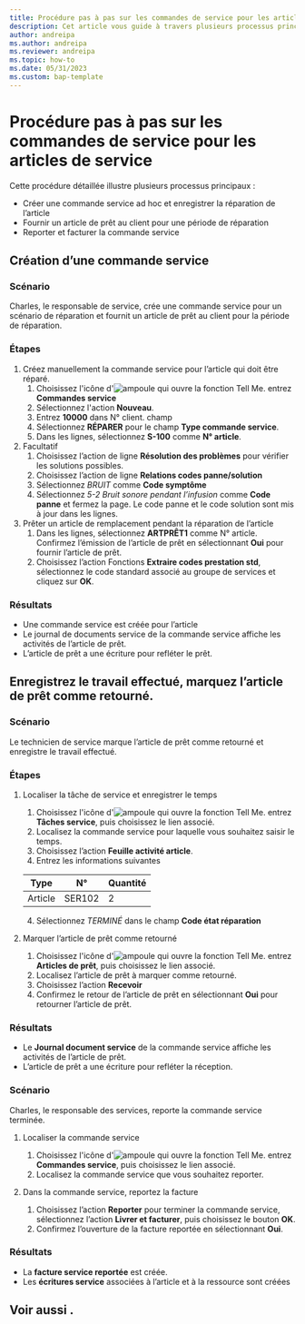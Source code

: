 ```yaml
---
title: Procédure pas à pas sur les commandes de service pour les articles de service
description: Cet article vous guide à travers plusieurs processus principaux qui impliquent des commandes et des articles de service.
author: andreipa
ms.author: andreipa
ms.reviewer: andreipa
ms.topic: how-to
ms.date: 05/31/2023
ms.custom: bap-template
---
```


# Procédure pas à pas sur les commandes de service pour les articles de service

Cette procédure détaillée illustre plusieurs processus principaux :

- Créer une commande service ad hoc et enregistrer la réparation de l’article
- Fournir un article de prêt au client pour une période de réparation
- Reporter et facturer la commande service
    
## Création d’une commande service

### Scénario  

Charles, le responsable de service, crée une commande service pour un scénario de réparation et fournit un article de prêt au client pour la période de réparation.

### Étapes

1. Créez manuellement la commande service pour l’article qui doit être réparé.
   1. Choisissez l'icône d'![ampoule qui ouvre la fonction Tell Me.](../../media/ui-search/search_small.png "Dites-moi ce que vous voulez faire") entrez **Commandes service**
   2. Sélectionnez l'action **Nouveau**.
   3. Entrez **10000** dans N° client. champ
   4. Sélectionnez **RÉPARER** pour le champ **Type commande service**.
   5. Dans les lignes, sélectionnez **S-100** comme **N° article**.
2. Facultatif
   1. Choisissez l’action de ligne **Résolution des problèmes** pour vérifier les solutions possibles.
   2. Choisissez l’action de ligne **Relations codes panne/solution**
   3. Sélectionnez *BRUIT* comme **Code symptôme**
   4. Sélectionnez *5-2 Bruit sonore pendant l’infusion* comme **Code panne** et fermez la page. Le code panne et le code solution sont mis à jour dans les lignes.
3. Prêter un article de remplacement pendant la réparation de l’article
   1. Dans les lignes, sélectionnez **ARTPRÊT1** comme N° article. Confirmez l’émission de l’article de prêt en sélectionnant **Oui** pour fournir l’article de prêt. 
   2. Choisissez l’action Fonctions **Extraire codes prestation std**, sélectionnez le code standard associé au groupe de services et cliquez sur **OK**.
   
### Résultats

- Une commande service est créée pour l’article
- Le journal de documents service de la commande service affiche les activités de l’article de prêt.
- L’article de prêt a une écriture pour refléter le prêt.
   

## Enregistrez le travail effectué, marquez l’article de prêt comme retourné.

### Scénario  

Le technicien de service marque l’article de prêt comme retourné et enregistre le travail effectué.

### Étapes

1. Localiser la tâche de service et enregistrer le temps 
   1. Choisissez l'icône d'![ampoule qui ouvre la fonction Tell Me.](../../media/ui-search/search_small.png "Dites-moi ce que vous voulez faire") entrez **Tâches service**, puis choisissez le lien associé.
   2. Localisez la commande service pour laquelle vous souhaitez saisir le temps.
   3. Choisissez l’action **Feuille activité article**.
   4. Entrez les informations suivantes

    |Type|N°|Quantité|
    |----|---|--------|  
    |Article|SER102|2|

   4. Sélectionnez *TERMINÉ* dans le champ **Code état réparation**
    
2. Marquer l’article de prêt comme retourné
   1. Choisissez l'icône d'![ampoule qui ouvre la fonction Tell Me.](../../media/ui-search/search_small.png "Dites-moi ce que vous voulez faire") entrez **Articles de prêt**, puis choisissez le lien associé.
   2. Localisez l’article de prêt à marquer comme retourné.
   3. Choisissez l’action **Recevoir** 
   4. Confirmez le retour de l’article de prêt en sélectionnant **Oui** pour retourner l’article de prêt.
      
### Résultats

- Le **Journal document service** de la commande service affiche les activités de l’article de prêt.
- L’article de prêt a une écriture pour refléter la réception.


### Scénario  

Charles, le responsable des services, reporte la commande service terminée.

1. Localiser la commande service 
   1. Choisissez l'icône d'![ampoule qui ouvre la fonction Tell Me.](../../media/ui-search/search_small.png "Dites-moi ce que vous voulez faire") entrez **Commandes service**, puis choisissez le lien associé.
   2. Localisez la commande service que vous souhaitez reporter.

2. Dans la commande service, reportez la facture
   1. Choisissez l’action **Reporter** pour terminer la commande service, sélectionnez l’action **Livrer et facturer**, puis choisissez le bouton **OK**.
   2. Confirmez l’ouverture de la facture reportée en sélectionnant **Oui**. 
### Résultats

- La **facture service reportée** est créée.
- Les **écritures service** associées à l’article et à la ressource sont créées

## Voir aussi .
